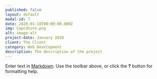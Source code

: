 ```yaml
---
published: false
layout: default
modal-id: 7
date: 2020-01-18T00:00:00.000Z
img: Capcdture.png
alt: image-alt
project-date: January 2020
client: The Client
category: Web Development
description: The description of the project
---
```




Enter text in [Markdown](http://daringfireball.net/projects/markdown/). Use the toolbar above, or click the **?** button for formatting help.
